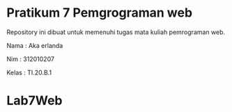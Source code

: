 # Pratikum 7 Pemgrograman web
Repository ini dibuat untuk memenuhi tugas mata kuliah pemrograman web.

Nama    : Aka erlanda

Nim     : 312010207

Kelas   : TI.20.B.1

# Lab7Web

